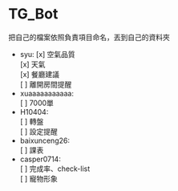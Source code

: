 # TG_Bot

把自己的檔案依照負責項目命名，丟到自己的資料夾

* syu:
	[x] 空氣品質  
  	[x] 天氣  
  	[x] 餐廳建議  
  	[ ] 離開房間提醒  
* xuaaaaaaaaaaa:  
  	[ ] 7000單  
* H10404:  
  	[ ] 轉盤  
  	[ ] 設定提醒  
* baixunceng26:  
  	[ ] 課表  
* casper0714:  
  	[ ] 完成率、check-list  
  	[ ] 寵物形象  

